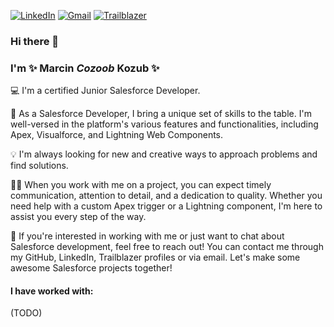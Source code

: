[![LinkedIn](https://img.shields.io/badge/Marcin_Kozub-0077B5?style=for-the-badge&logo=linkedin&logoColor=white)](https://www.linkedin.com/in/cozoob/ "Find me on LinkedIn")
[![Gmail](https://img.shields.io/badge/-kozubmarcin10@gmail.com-D14836?style=for-the-badge&logo=gmail&logoColor=white)](mailto:kozubmarcin10@gmail.com "Send me an email")
[![Trailblazer](https://img.shields.io/badge/Marcin_Kozub-1798C1?style=for-the-badge&logo=salesforce&logoColor=white)](https://trailblazer.me/id/mkozub4 "Find me on Trailblazer")

### Hi there 👋
### I'm ✨ Marcin _Cozoob_ Kozub ✨

💻 I'm a certified Junior Salesforce Developer.

🌟 As a Salesforce Developer, I bring a unique set of skills to the table. I'm well-versed in the platform's various features and functionalities, including Apex, Visualforce, and Lightning Web Components.

💡 I'm always looking for new and creative ways to approach problems and find solutions.

👨‍💻 When you work with me on a project, you can expect timely communication, attention to detail, and a dedication to quality. Whether you need help with a custom Apex trigger or a Lightning component, I'm here to assist you every step of the way.

📧 If you're interested in working with me or just want to chat about Salesforce development, feel free to reach out! You can contact me through my GitHub, LinkedIn, Trailblazer profiles or via email. Let's make some awesome Salesforce projects together!

#### I have worked with:


(TODO)

<!--
**Cozoob/Cozoob** is a ✨ _special_ ✨ repository because its `README.md` (this file) appears on your GitHub profile.

Here are some ideas to get you started:

- 🔭 I’m currently working on ...
- 🌱 I’m currently learning ...
- 👯 I’m looking to collaborate on ...
- 🤔 I’m looking for help with ...
- 💬 Ask me about ...
- 📫 How to reach me: ...
- 😄 Pronouns: ...
- ⚡ Fun fact: ...
-->
